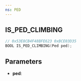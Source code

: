 ```yaml
---
ns: PED
---
```

## IS_PED_CLIMBING

```c
// 0x53E8CB4F48BFE623 0xBCE03D35
BOOL IS_PED_CLIMBING(Ped ped);
```

## Parameters
* **ped**:
